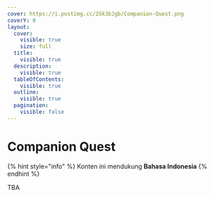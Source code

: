```yaml
---
cover: https://i.postimg.cc/2Sk3bJgb/Companion-Quest.png
coverY: 0
layout:
  cover:
    visible: true
    size: full
  title:
    visible: true
  description:
    visible: true
  tableOfContents:
    visible: true
  outline:
    visible: true
  pagination:
    visible: false
---
```


# Companion Quest

{% hint style="info" %}
Konten ini mendukung **Bahasa Indonesia**
{% endhint %}

TBA
